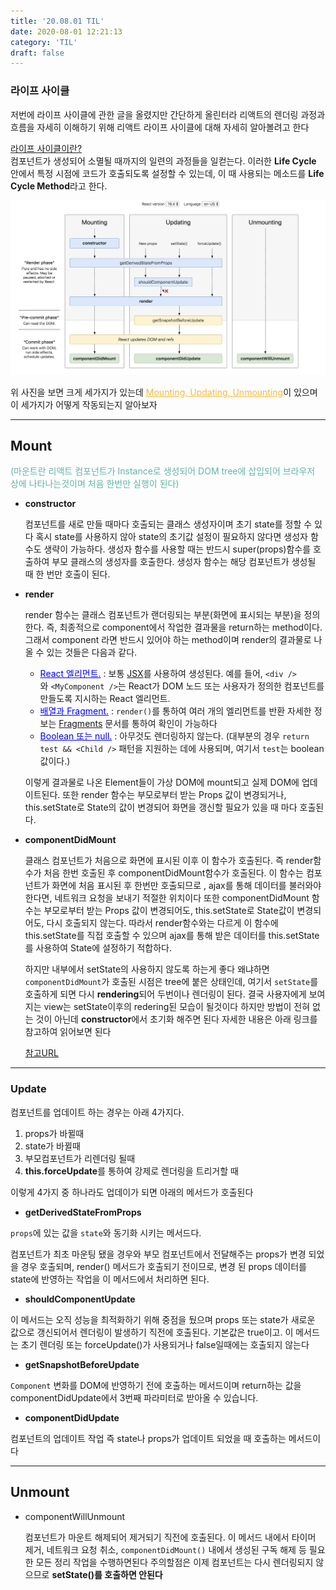 ```yaml
---
title: '20.08.01 TIL'
date: 2020-08-01 12:21:13
category: 'TIL'
draft: false
---
```


### 라이프 사이클
저번에 라이프 사이클에 관한 글을 올렸지만 간단하게 올린터라 리액트의 렌더링 과정과 흐름을 자세히 이해하기 위해 리액트 라이프 사이클에 대해 자세히 알아볼려고 한다

<u>라이프 사이클이란?</u><br>
컴포넌트가 생성되어 소멸될 때까지의 일련의 과정들을 일컫는다. 이러한 **Life Cycle** 안에서 특정 시점에 코드가 호출되도록 설정할 수 있는데, 이 때 사용되는 메소드를 **Life Cycle Method**라고 한다.

![](./images/lifecycle.png)

위 사진을 보면 크게 세가지가 있는데 <span style="color: #f6b93b"><u>Mounting, Updating, Unmounting</u></span>이 있으며 이 세가지가 어떻게 작동되는지 알아보자

***

## Mount
<span style="color: #60b4a6">(마운트란 리액트 컴포넌트가 Instance로 생성되어 DOM tree에 삽입되어 브라우저 상에 나타나는것이며 처음 한번만 실행이 된다)</span>

- **constructor**

    컴포넌트를 새로 만들 때마다 호출되는 클래스 생성자이며 초기 state를 정할 수 있다 혹시 state를 사용하지 않아 state의 초기값 설정이 필요하지 않다면 생성자 함수도 생략이 가능하다. 생성자 함수를 사용할 때는 반드시 super(props)함수를 호출하여 부모 클래스의 생성자를 호출한다. 생성자 함수는 해당 컴포넌트가 생성될 때 한 번만 호출이 된다.

- **render**

    render 함수는 클래스 컴포넌트가 랜더링되는 부분(화면에 표시되는 부분)을 정의한다. 즉, 최종적으로 component에서 작업한 결과물을 return하는 method이다. 그래서 component 라면 반드시 있어야 하는 method이며 render의 결과물로 나올 수 있는 것들은 다음과 같다.

    - <span style="color: blue"><u>React 엘리먼트.</u></span> : 보통 [JSX](https://ko.reactjs.org/docs/introducing-jsx.html)를 사용하여 생성된다. 예를 들어, `<div />`와 `<MyComponent />`는 React가 DOM 노드 또는 사용자가 정의한 컴포넌트를 만들도록 지시하는 React 엘리먼트.
    - <span style="color: blue"><u>배열과 Fragment.</u></span> : `render()`를 통하여 여러 개의 엘리먼트를 반환 자세한 정보는 [Fragments](https://ko.reactjs.org/docs/fragments.html) 문서를 통하여 확인이 가능하다
    - <span style="color: blue"><u>Boolean 또는 null.</u></span> : 아무것도 렌더링하지 않는다. (대부분의 경우 `return test && <Child />` 패턴을 지원하는 데에 사용되며, 여기서 `test`는 boolean 값이다.)

    이렇게 결과물로 나온 Element들이 가상 DOM에 mount되고 실제 DOM에 업데이트된다. 또한 render 함수는 부모로부터 받는 Props 값이 변경되거나, this.setState로 State의 값이 변경되어 화면을 갱신할 필요가 있을 때 마다 호출된다.

- **componentDidMount**

    클래스 컴포넌트가 처음으로 화면에 표시된 이후 이 함수가 호출된다. 즉 render함수가 처음 한번 호출된 후 componentDidMount함수가 호출된다. 이 함수는 컴포넌트가 화면에 처음 표시된 후 한번만 호출되므로 , ajax를 통해 데이터를 불러와야 한다면, 네트워크 요청을 보내기 적절한 위치이다 또한 componentDidMount 함수는 부모로부터 받는 Props 값이 변경되어도, this.setState로 State값이 변경되어도, 다시 호출되지 않는다. 따라서 render함수와는 다르게 이 함수에 this.setState를 직접 호출할 수 있으며 ajax를 통해 받은 데이터를 this.setState를 사용하여 State에 설정하기 적합하다.

    하지만  내부에서 setState의 사용하지 않도록 하는게 좋다 왜냐하면 `componentDidMount`가 호출된 시점은 tree에 붙은 상태인데, 여기서 `setState`를 호출하게 되면 다시 **rendering**되어 두번이나 렌더링이 된다. 결국 사용자에게 보여지는 view는 setState이후의 redering된 모습이 될것이다 하지만 방법이 전혀 없는 것이 아닌데 **constructor**에서 초기화 해주면 된다 자세한 내용은 아래 링크를 참고하여 읽어보면 된다<br>

    [참고URL](https://jsdev.kr/t/componentdidmount-setstate/4023)

***

### Update

  컴포넌트를 업데이트 하는 경우는 아래 4가지다.

  1. props가 바뀔때
  2. state가 바뀔때
  3. 부모컴포넌트가 리렌더링 될때
  4. **this.forceUpdate**를 통하여 강제로 렌더링을 트리거할 때

  이렇게 4가지 중 하나라도 업데이가 되면 아래의 메서드가 호출된다

- **getDerivedStateFromProps**

`props`에 있는 값을 `state`와 동기화 시키는 메서드다. 

컴포넌트가 최초 마운팅 됐을 경우와 부모 컴포넌트에서 전달해주는 props가 변경 되었을 경우 호출되며, render() 메서드가 호출되기 전이므로, 변경 된 props 데이터를 state에 반영하는 작업을 이 메서드에서 처리하면 된다.

- **shouldComponentUpdate**

이 메서드는 오직 성능을 최적화하기 위해 중점을 뒀으며 props 또는 state가 새로운 값으로 갱신되어서 렌더링이 발생하기 직전에 호출된다. 기본값은 true이고. 이 메서드는 초기 렌더링 또는 forceUpdate()가 사용되거나 false일때에는 호출되지 않는다 

- **getSnapshotBeforeUpdate**

`Component` 변화를 DOM에 반영하기 전에 호출하는 메서드이며 return하는 값을 componentDidUpdate에서 3번째 파라미터로 받아올 수 있습니다. 

- **componentDidUpdate**

컴포넌트의 업데이트 작업 즉 state나 props가 업데이트 되었을 때 호출하는 메서드이다

***

## Unmount

- componentWillUnmount

  컴포넌트가 마운트 해제되어 제거되기 직전에 호출된다. 이 메서드 내에서 타이머 제거, 네트워크 요청 취소, `componentDidMount()` 내에서 생성된 구독 해제 등 필요한 모든 정리 작업을 수행하면된다 주의할점은 이제 컴포넌트는 다시 렌더링되지 않으므로 **setState()를 호출하면 안된다**